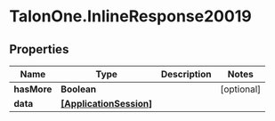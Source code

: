 # TalonOne.InlineResponse20019

## Properties

Name | Type | Description | Notes
------------ | ------------- | ------------- | -------------
**hasMore** | **Boolean** |  | [optional] 
**data** | [**[ApplicationSession]**](ApplicationSession.md) |  | 


